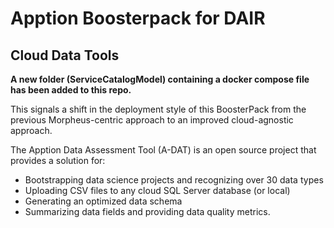 # Apption Boosterpack for DAIR
## Cloud Data Tools

**A new folder (ServiceCatalogModel) containing a docker compose file has been added to this repo.** 

This signals a shift in the deployment style of this BoosterPack from the previous Morpheus-centric approach to an improved cloud-agnostic approach. 

The Apption Data Assessment Tool (A-DAT) is an open source project that provides a solution for:

* Bootstrapping data science projects and recognizing over 30 data types
* Uploading CSV files to any cloud SQL Server database (or local)
* Generating an optimized data schema
* Summarizing data fields and providing data quality metrics.

